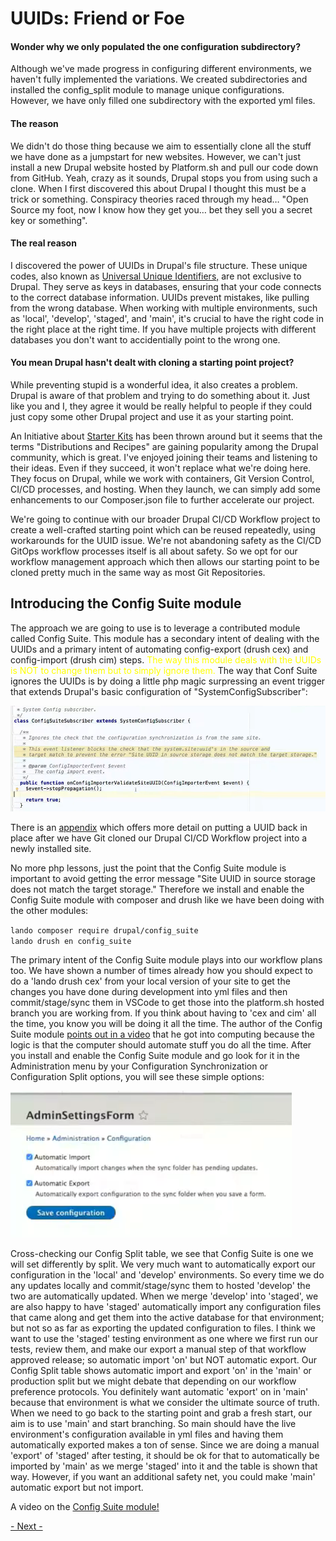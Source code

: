
# UUIDs: Friend or Foe

#### Wonder why we only populated the one configuration subdirectory?
Although we've made progress in configuring different environments, we haven't fully implemented the variations. We created subdirectories and installed the config_split module to manage unique configurations. However, we have only filled one subdirectory with the exported yml files.
 
#### The reason
We didn't do those thing because we aim to essentially clone all the stuff we have done as a jumpstart for new websites.  However, we can't just install a new Drupal website hosted by Platform.sh and pull our code down from GitHub.  Yeah, crazy as it sounds, Drupal stops you from using such a clone.  When I first discovered this about Drupal I thought this must be a trick or something.  Conspiracy theories raced through my head… "Open Source my foot, now I know how they get you… bet they sell you a secret key or something".

#### The real reason
I discovered the power of UUIDs in Drupal's file structure. These unique codes, also known as [Universal Unique Identifiers,](https://en.wikipedia.org/wiki/Universally_unique_identifier) are not exclusive to Drupal. They serve as keys in databases, ensuring that your code connects to the correct database information. UUIDs prevent mistakes, like pulling from the wrong database. When working with multiple environments, such as 'local', 'develop', 'staged', and 'main', it's crucial to have the right code in the right place at the right time.  If you have multiple projects with different databases you don't want to accidentially point to the wrong one.

#### You mean Drupal hasn't dealt with cloning a starting point project?
While preventing stupid is a wonderful idea, it also creates a problem.  Drupal is aware of that problem and trying to do something about it.  Just like you and I, they agree it would be really helpful to people if they could just copy some other Drupal project and use it as your starting point.

An Initiative about [Starter Kits](https://www.drupal.org/about/core/strategic-initiatives-distributions-and-recipes) has been thrown around but it seems that the terms "Distributions and Recipes" are gaining popularity among the Drupal community, which is great. I've enjoyed joining their teams and listening to their ideas. Even if they succeed, it won't replace what we're doing here. They focus on Drupal, while we work with containers, Git Version Control, CI/CD processes, and hosting. When they launch, we can simply add some enhancements to our Composer.json file to further accelerate our project.

We're going to continue with our broader Drupal CI/CD Workflow project to create a well-crafted starting point  which can be reused repeatedly, using workarounds for the UUID issue. We're not abandoning safety as the CI/CD GitOps workflow processes itself is all about safety.  So we opt for our workflow management approach which then allows our starting point to be cloned pretty much in the same way as most Git Repositories.

## Introducing the Config Suite module
The approach we are going to use is to leverage a contributed module called Config Suite.  This module has a secondary intent of dealing with the UUIDs and a primary intent of automating config-export (drush cex) and config-import (drush cim) steps.  <font color=yellow>The way this module deals with the UUIDs is NOT to change them but to simply ignore them.</font>    The way that Conf Suite ignores the UUIDs is by doing a little php magic surpressing an event trigger that extends Drupal's basic configuration of "SystemConfigSubscriber": 

<img src="../cicd/captures/UUID1.png"  width="700">

There is an [appendix](../cicd/changeUUIDs.md) which offers more detail on putting a UUID back in place after we have Git cloned our Drupal CI/CD Workflow project into a newly installed site.

No more php lessons, just the point that the Config Suite module is important to avoid getting the error message "Site UUID in source storage does not match the target storage." Therefore we install and enable the Config Suite module with composer and drush like we have been doing with the other modules:

`lando composer require drupal/config_suite`<br>
`lando drush en config_suite`

The primary intent of the Config Suite module plays into our workflow plans too.  We have shown a number of times already how you should expect to do a 'lando drush cex' from your local version of your site to get the changes you have done during development into yml files and then commit/stage/sync them in VSCode to get those into the platform.sh hosted branch you are working from.  If you think about having to 'cex and cim' all the time, you know you will be doing it all the time.  The author of the Config Suite module [points out in a video](https://www.youtube.com/watch?v=02IJGgGPBAw&t=112s) that he got into computing because the logic is that the computer should automate stuff you do all the time.  After you install and enable the Config Suite module and go look for it in the Administration menu by your Configuration Synchronization or Configuration Split options, you will see these simple options:

<img src="../cicd/captures/UUID2.png"  width="450">

Cross-checking our Config Split table, we see that Config Suite is one we will set differently by split.  We very much want to automatically export our configuration in the 'local' and 'develop' environments. So every time we do any updates locally and commit/stage/sync them to hosted 'develop' the two are automatically updated.  When we merge 'develop' into 'staged', we are also happy to have 'staged' automatically import any configuration files that came along and get them into the active database for that environment; but not so as far as exporting the updated configuration to files.  I think we want to use the 'staged' testing environment as one where we first run our tests, review them, and make our export a manual step of that workflow approved release; so automatic import 'on' but NOT automatic export.  Our Config Split table shows automatic import and export 'on' in the 'main' or production split but we might debate that depending on our workflow preference protocols.  You definitely want automatic 'export' on in 'main'  because that environment is what we consider the ultimate source of truth.  When we need to go back to the starting point and grab a fresh start, our aim is to use 'main' and start branching.  So main should have the live environment's configuration available in yml files and having them automatically exported makes a ton of sense.  Since we are doing a manual 'export'  of 'staged' after testing, it should be ok for that to automatically be imported by 'main' as we merge 'staged' into it and the table is shown that way.  However, if you want an additional safety net, you could make 'main' automatic export but not import.

A video on the [Config Suite module!](https://www.youtube.com/watch?v=02IJGgGPBAw&t=112s)


[- Next -](../cicd/stagefileproxy.md)
